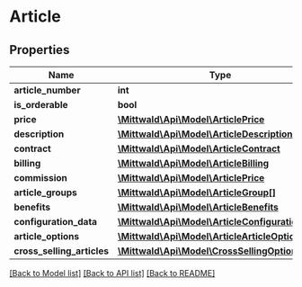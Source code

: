 # Article

## Properties
Name | Type | Description | Notes
------------ | ------------- | ------------- | -------------
**article_number** | **int** |  | [optional] 
**is_orderable** | **bool** |  | [optional] 
**price** | [**\Mittwald\Api\Model\ArticlePrice**](ArticlePrice.md) |  | [optional] 
**description** | [**\Mittwald\Api\Model\ArticleDescription**](ArticleDescription.md) |  | [optional] 
**contract** | [**\Mittwald\Api\Model\ArticleContract**](ArticleContract.md) |  | [optional] 
**billing** | [**\Mittwald\Api\Model\ArticleBilling**](ArticleBilling.md) |  | [optional] 
**commission** | [**\Mittwald\Api\Model\ArticlePrice**](ArticlePrice.md) |  | [optional] 
**article_groups** | [**\Mittwald\Api\Model\ArticleGroup[]**](ArticleGroup.md) |  | [optional] 
**benefits** | [**\Mittwald\Api\Model\ArticleBenefits**](ArticleBenefits.md) |  | [optional] 
**configuration_data** | [**\Mittwald\Api\Model\ArticleConfigurationData**](ArticleConfigurationData.md) |  | [optional] 
**article_options** | [**\Mittwald\Api\Model\ArticleArticleOptions**](ArticleArticleOptions.md) |  | [optional] 
**cross_selling_articles** | [**\Mittwald\Api\Model\CrossSellingOption[]**](CrossSellingOption.md) |  | [optional] 

[[Back to Model list]](../../README.md#documentation-for-models) [[Back to API list]](../../README.md#documentation-for-api-endpoints) [[Back to README]](../../README.md)

